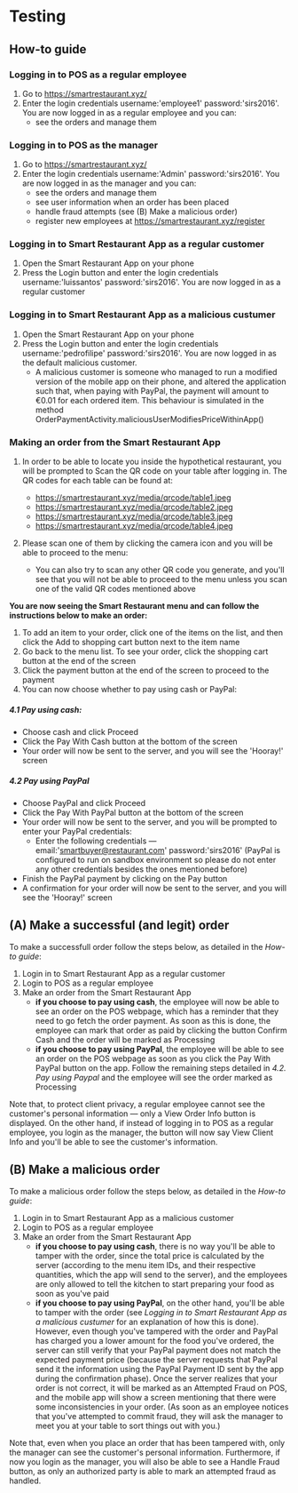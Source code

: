 # Testing

## How-to guide
### Logging in to POS as a regular employee

1. Go to https://smartrestaurant.xyz/
2. Enter the login credentials username:'employee1' password:'sirs2016'. You are now logged in as a regular employee and you can:
	- see the orders and manage them

### Logging in to POS as the manager

1. Go to https://smartrestaurant.xyz/
2. Enter the login credentials username:'Admin' password:'sirs2016'. You are now logged in as the manager and you can:
	- see the orders and manage them
	- see user information when an order has been placed
	- handle fraud attempts (see (B) Make a malicious order)
	- register new employees at https://smartrestaurant.xyz/register

### Logging in to Smart Restaurant App as a regular customer
1. Open the Smart Restaurant App on your phone
2. Press the Login button and enter the login credentials username:'luissantos' password:'sirs2016'. You are now logged in as a regular customer

### Logging in to Smart Restaurant App as a malicious custumer
1. Open the Smart Restaurant App on your phone
2. Press the Login button and enter the login credentials username:'pedrofilipe' password:'sirs2016'. You are now logged in as the default malicious customer. 
	- A malicious customer is someone who managed to run a modified version of the mobile app on their phone, and altered the application such that, when paying with PayPal, the payment will amount to €0.01 for each ordered item. This behaviour is simulated in the method OrderPaymentActivity.maliciousUserModifiesPriceWithinApp()

### Making an order from the Smart Restaurant App 
1. In order to be able to locate you inside the hypothetical restaurant, you will be prompted to Scan the QR code on your table after logging in. The QR codes for each table can be found at:
	- https://smartrestaurant.xyz/media/qrcode/table1.jpeg
	- https://smartrestaurant.xyz/media/qrcode/table2.jpeg
	- https://smartrestaurant.xyz/media/qrcode/table3.jpeg
	- https://smartrestaurant.xyz/media/qrcode/table4.jpeg
	
2. Please scan one of them by clicking the camera icon and you will be able to proceed to the menu:
	- You can also try to scan any other QR code you generate, and you'll see that you will not be able to proceed to the menu unless you scan one of the valid QR codes mentioned above

**You are now seeing the Smart Restaurant menu and can follow the instructions below to make an order:**

1. To add an item to your order, click one of the items on the list, and then click the Add to shopping cart button next to the item name
2. Go back to the menu list. To see your order, click the shopping cart button at the end of the screen
3. Click the payment button at the end of the screen to proceed to the payment
4. You can now choose whether to pay using cash or PayPal:

##### 4.1 Pay using cash: 
- Choose cash and click Proceed
- Click the Pay With Cash button at the bottom of the screen
- Your order will now be sent to the server, and you will see the 'Hooray!' screen

##### 4.2 Pay using PayPal
- Choose PayPal and click Proceed
- Click the Pay With PayPal button at the bottom of the screen
- Your order will now be sent to the server, and you will be prompted to enter your PayPal credentials:
	- Enter the following credentials — email:'smartbuyer@restaurant.com' password:'sirs2016' (PayPal is configured to run on sandbox environment so please do not enter any other credentials besides the ones mentioned before)
- Finish the PayPal payment by clicking on the Pay button
- A confirmation for your order will now be sent to the server, and you will see the 'Hooray!' screen


## (A) Make a successful (and legit) order
To make a successfull order follow the steps below, as detailed in the *How-to guide*:

1. Login in to Smart Restaurant App as a regular customer
2. Login to POS as a regular employee 
3. Make an order from the Smart Restaurant App
	- **if you choose to pay using cash**, the employee will now be able to see an order on the POS webpage, which has a reminder that they need to go fetch the order payment. As soon as this is done, the employee can mark that order as paid by clicking the button Confirm Cash and the order will be marked as Processing
	- **if you choose to pay using PayPal**, the employee will be able to see an order on the POS webpage as soon as you click the Pay With PayPal button on the app. Follow the remaining steps detailed in *4.2. Pay using Paypal* and the employee will see the order marked as Processing

Note that, to protect client privacy, a regular employee cannot see the customer's personal information — only a View Order Info button is displayed. On the other hand, if instead of logging in to POS as a regular employee, you login as the manager, the button will now say View Client Info and you'll be able to see the customer's information.

## (B) Make a malicious order
To make a malicious order follow the steps below, as detailed in the *How-to guide*:

1. Login in to Smart Restaurant App as a malicious customer
2. Login to POS as a regular employee 
3. Make an order from the Smart Restaurant App
	- **if you choose to pay using cash**, there is no way you'll be able to tamper with the order, since the total price is calculated by the server (according to the menu item IDs, and their respective quantities, which the app will send to the server), and the employees are only allowed to tell the kitchen to start preparing your food as soon as you've paid
	- **if you choose to pay using PayPal**, on the other hand, you'll be able to tamper with the order (see *Logging in to Smart Restaurant App as a malicious custumer* for an explanation of how this is done). However, even though you've tampered with the order and PayPal has charged you a lower amount for the food you've ordered, the server can still verify that your PayPal payment does not match the expected payment price (because the server requests that PayPal send it the information using the PayPal Payment ID sent by the app during the confirmation phase). Once the server realizes that your order is not correct, it will be marked as an Attempted Fraud on POS, and the mobile app will show a screen mentioning that there were some inconsistencies in your order. (As soon as an employee notices that you've attempted to commit fraud, they will ask the manager to meet you at your table to sort things out with you.)
	
Note that, even when you place an order that has been tampered with, only the manager can see the customer's personal information. Furthermore, if now you login as the manager, you will also be able to see a Handle Fraud button, as only an authorized party is able to mark an attempted fraud as handled.


